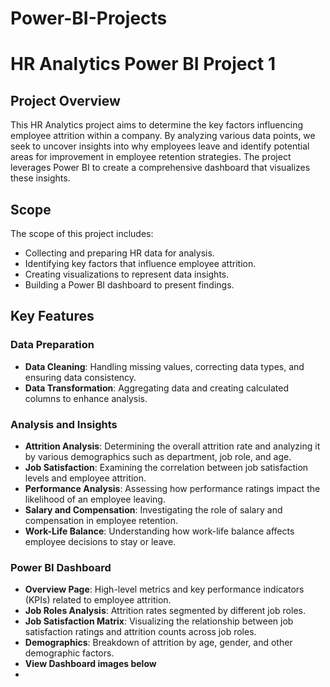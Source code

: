 # Power-BI-Projects

# HR Analytics Power BI Project 1

## Project Overview

This HR Analytics project aims to determine the key factors influencing employee attrition within a company. By analyzing various data points, we seek to uncover insights into why employees leave and identify potential areas for improvement in employee retention strategies. The project leverages Power BI to create a comprehensive dashboard that visualizes these insights.

## Scope

The scope of this project includes:
- Collecting and preparing HR data for analysis.
- Identifying key factors that influence employee attrition.
- Creating visualizations to represent data insights.
- Building a Power BI dashboard to present findings.

## Key Features

### Data Preparation
- **Data Cleaning**: Handling missing values, correcting data types, and ensuring data consistency.
- **Data Transformation**: Aggregating data and creating calculated columns to enhance analysis.

### Analysis and Insights
- **Attrition Analysis**: Determining the overall attrition rate and analyzing it by various demographics such as department, job role, and age.
- **Job Satisfaction**: Examining the correlation between job satisfaction levels and employee attrition.
- **Performance Analysis**: Assessing how performance ratings impact the likelihood of an employee leaving.
- **Salary and Compensation**: Investigating the role of salary and compensation in employee retention.
- **Work-Life Balance**: Understanding how work-life balance affects employee decisions to stay or leave.

### Power BI Dashboard
- **Overview Page**: High-level metrics and key performance indicators (KPIs) related to employee attrition.
- **Job Roles Analysis**: Attrition rates segmented by different job roles.
- **Job Satisfaction Matrix**: Visualizing the relationship between job satisfaction ratings and attrition counts across job roles.
- **Demographics**: Breakdown of attrition by age, gender, and other demographic factors.
- **View Dashboard images below**
- <img src=""> 
